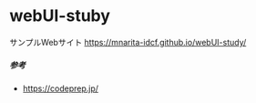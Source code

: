 # webUI-stuby

サンプルWebサイト
https://mnarita-idcf.github.io/webUI-study/


##### 参考
 - https://codeprep.jp/
